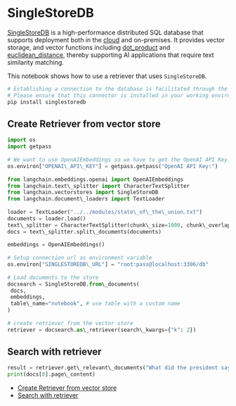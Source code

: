 # SingleStoreDB

[SingleStoreDB](https://singlestore.com/) is a high-performance distributed SQL database that supports deployment both in the [cloud](https://www.singlestore.com/cloud/) and on-premises. It provides vector storage, and vector functions including [dot_product](https://docs.singlestore.com/managed-service/en/reference/sql-reference/vector-functions/dot_product.html) and [euclidean_distance](https://docs.singlestore.com/managed-service/en/reference/sql-reference/vector-functions/euclidean_distance.html), thereby supporting AI applications that require text similarity matching.

This notebook shows how to use a retriever that uses `SingleStoreDB`.

```bash
# Establishing a connection to the database is facilitated through the singlestoredb Python connector.  
# Please ensure that this connector is installed in your working environment.  
pip install singlestoredb  

```

## Create Retriever from vector store[​](#create-retriever-from-vector-store "Direct link to Create Retriever from vector store")

```python
import os  
import getpass  
  
# We want to use OpenAIEmbeddings so we have to get the OpenAI API Key.  
os.environ["OPENAI\_API\_KEY"] = getpass.getpass("OpenAI API Key:")  
  
from langchain.embeddings.openai import OpenAIEmbeddings  
from langchain.text\_splitter import CharacterTextSplitter  
from langchain.vectorstores import SingleStoreDB  
from langchain.document\_loaders import TextLoader  
  
loader = TextLoader("../../modules/state\_of\_the\_union.txt")  
documents = loader.load()  
text\_splitter = CharacterTextSplitter(chunk\_size=1000, chunk\_overlap=0)  
docs = text\_splitter.split\_documents(documents)  
  
embeddings = OpenAIEmbeddings()  
  
# Setup connection url as environment variable  
os.environ["SINGLESTOREDB\_URL"] = "root:pass@localhost:3306/db"  
  
# Load documents to the store  
docsearch = SingleStoreDB.from\_documents(  
 docs,  
 embeddings,  
 table\_name="notebook", # use table with a custom name  
)  
  
# create retriever from the vector store  
retriever = docsearch.as\_retriever(search\_kwargs={"k": 2})  

```

## Search with retriever[​](#search-with-retriever "Direct link to Search with retriever")

```python
result = retriever.get\_relevant\_documents("What did the president say about Ketanji Brown Jackson")  
print(docs[0].page\_content)  

```

- [Create Retriever from vector store](#create-retriever-from-vector-store)
- [Search with retriever](#search-with-retriever)
